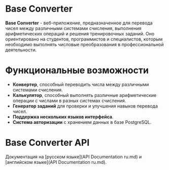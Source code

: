 # Base Converter
**Base Converter** - веб-приложение, предназначенное для перевода чисел между различными системами счисления, выполнения арифметических операций и решения тренировочных заданий. Оно ориентировано на студентов, программистов и специалистов, которым необходимо выполнять числовые преобразования в профессиональной деятельности.

# Функциональные возможности
- **Конвертер**, способный переводить числа между различными системами счисления.
- **Калькулятор**, способный выполнять различные арифметические операции с числами в разных системах счисления.
- **Генератор заданий** для проверки и улучшения навыков перевода чисел.
- **Поддержка нескольких языков интерфейса**.
- **Система авторизации** с хранением данных в базе PostgreSQL.

# Base Converter API
Документация на [русском языке](API Documentation ru.md) и [английском языке](API Documentation ru.md).
